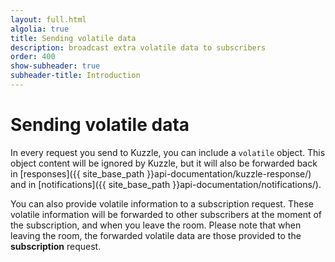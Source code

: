 ```yaml
---
layout: full.html
algolia: true
title: Sending volatile data
description: broadcast extra volatile data to subscribers
order: 400
show-subheader: true
subheader-title: Introduction
---
```


# Sending volatile data

In every request you send to Kuzzle, you can include a `volatile` object.
This object content will be ignored by Kuzzle, but it will also be forwarded back in [responses]({{ site_base_path }}api-documentation/kuzzle-response/) and in [notifications]({{ site_base_path }}api-documentation/notifications/).

You can also provide volatile information to a subscription request.
These volatile information will be forwarded to other subscribers at the moment of the subscription,
and when you leave the room. Please note that when leaving the room,
the forwarded volatile data are those provided to the **subscription** request.
